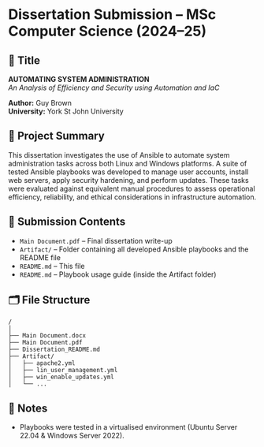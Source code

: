 # Dissertation Submission – MSc Computer Science (2024–25)

## 📘 Title
**AUTOMATING SYSTEM ADMINISTRATION**  
*An Analysis of Efficiency and Security using Automation and IaC*

**Author:** Guy Brown  
**University:** York St John University

## 📄 Project Summary
This dissertation investigates the use of Ansible to automate system administration tasks across both Linux and Windows platforms. A suite of tested Ansible playbooks was developed to manage user accounts, install web servers, apply security hardening, and perform updates. These tasks were evaluated against equivalent manual procedures to assess operational efficiency, reliability, and ethical considerations in infrastructure automation.

## 📂 Submission Contents

- `Main Document.pdf` – Final dissertation write-up
- `Artifact/` – Folder containing all developed Ansible playbooks and the README file
- `README.md` – This file
- `README.md` – Playbook usage guide (inside the Artifact folder)


## 🗂️ File Structure

```
/
│
├── Main Document.docx
├── Main Document.pdf
├── Dissertation_README.md
├── Artifact/
│   ├── apache2.yml
│   ├── lin_user_management.yml
│   ├── win_enable_updates.yml
│   └── ...
```

## 📝 Notes

- Playbooks were tested in a virtualised environment (Ubuntu Server 22.04 & Windows Server 2022).

